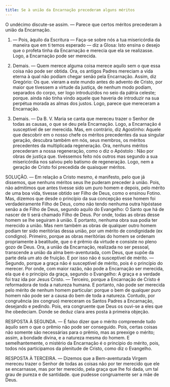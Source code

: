 ```yaml
---
title: Se à união da Encarnação precederam alguns méritos
---
```


O undécimo discute-se assim. — Parece que certos méritos precederam à união da Encarnação.  

1. — Pois, àquilo da Escritura — Faça-se sobre nós a tua misericórdia da maneira que em ti temos esperado — diz a Glosa: Isto ensina o desejo que o profeta tinha da Encarnação e merecia que ela se realizasse. Logo, a Encarnação pode ser merecida.  

2. Demais. — Quem merece alguma coisa merece aquilo sem o que essa coisa não pode ser obtida. Ora, os antigos Padres mereciam a vida eterna à qual não podiam chegar senão pela Encarnação. Assim, diz Gregório: Os que. vieram a este mundo antes do advento de Cristo, por maior que tivessem a virtude da justiça, de nenhum modo podiam, separados do corpo, ser logo introduzidos no seio da pátria celeste; porque. ainda não tinha vindo aquele que haveria de introduzir na sua perpétua morada as almas dos justos. Logo, parece que mereceram a Encarnação.  

3. Demais. — Da B. V. Maria se canta que mereceu trazer o Senhor de todas as causas, o que se deu pela Encarnação. Logo, a Encarnação é susceptível de ser merecida.  Mas, em contrário, diz Agostinho: Aquele que descobrir em o nosso chefe os méritos precedentes da sua singular geração, descubra também em nós, seus membros, os méritos precedentes da multiplicada regeneração. Ora, nenhuns méritos precederam a nossa regeneração, como o diz o Apóstolo : Não por obras de justiça que. tivéssemos feito nós outros mas segundo a sua misericórdia nos salvou pelo batismo de regeneração. Logo, nem a geração de Cristo foi precedida de quaisquer méritos.  

SOLUÇÃO. — Em relação a Cristo mesmo, é manifesto, pelo que já dissemos, que nenhuns méritos seus lhe puderam preceder à união. Pois, não admitimos que antes tivesse sido um puro homem e depois, pelo mérito de uma boa vida, tivesse obtido ser Filho de Deus, como o ensinou Fotino. Mas, dizemos que desde o princípio da sua concepção esse homem foi verdadeiramente Filho de Deus, como não tendo nenhuma outra hipóstase senão a de Filho de Deus, segundo aquilo do Evangelho: O Santo que há de nascer de ti será chamado Filho de Deus. Por onde, todas as obras desse homem se lhe seguiram à união. E portanto, nenhuma obra sua podia ter merecido a união.  Mas nem também as obras de qualquer outro homem podiam ter sido meritórias dessa união, por um mérito de condignidade (ex condigno). Primeiro, porque as obras meritórias do homem se ordenam propriamente à beatitude, que o é prêmio da virtude e consiste no pleno gozo de Deus. Ora, a união da Encarnação, realizada no ser pessoal, transcende a união da alma bem-aventurada, com Deus, que supõe da parte dela um ato de fruição. E por isso não é susceptível de mérito. — Segundo, porque a graça não é susceptível de mérito, pois é o princípio do merecer. Por onde, com maior razão, não pode a Encarnação ser merecida, ela que é o princípio da graça, segundo o Evangelho: A graça e a verdade foi traz ida por Jesus Cristo. — Terceiro, porque a Encarnação de Cristo é reformadora de toda a natureza humana. E portanto, não pode ser merecida pelo mérito de nenhum homem particular: porque o bem de qualquer puro homem não pode ser a causa do bem de toda a natureza. Contudo, por congruência (ex congruo) mereceram os Santos Padres a Encarnação, desejando e pedindo. Pois, era congruente que Deus os ouvi-se a eles que lhe obedeciam. Donde se deduz clara ares posta à primeira objeção.  

RESPOSTA À SEGUNDA. — É falso dizer que o mérito compreende tudo àquilo sem o que o prêmio não pode ser conseguido. Pois, certas coisas não somente são necessárias para o prêmio, mas as preexige o mérito; assim, a bondade divina, e a natureza mesma do homem. E semelhantemente, o mistério da Encarnação é o princípio do mérito, pois, todos nós participamos da plenitude de Cristo, como diz o Evangelho.  

RESPOSTA À TERCEIRA. — Dizemos que a Bem-aventurada Virgem mereceu trazer o Senhor de todas as coisas não por ter merecido que ele se encarnasse, mas por ter merecido, pela graça que lhe foi dada, um tal grau de pureza e de santidade. que pudesse congruamente ser a mãe de Deus.